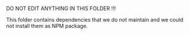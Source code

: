 DO NOT EDIT ANYTHING IN THIS FOLDER !!!

This folder contains dependencies that we do not maintain and we could not install them as NPM package.
